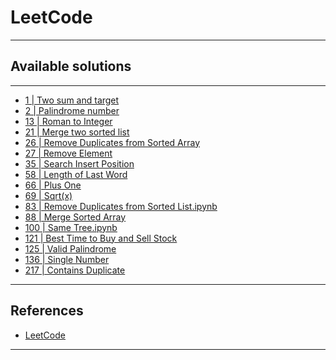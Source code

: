 # LeetCode
***

## Available solutions
***
- [1 | Two sum and target](https://github.com/kyaiooiayk/Python-Programming/blob/main/tutorials/Coding_Interview_exercises/LeetCode/codes/GitHub_MD_rendering/1%20-%20two%20sum%20and%20target.ipynb)
- [2 | Palindrome number](https://github.com/kyaiooiayk/Python-Programming/blob/main/tutorials/Coding_Interview_exercises/LeetCode/codes/GitHub_MD_rendering/2%20-%20Palindrome%20number.ipynb)
- [13 | Roman to Integer]()
- [21 | Merge two sorted list](https://github.com/kyaiooiayk/Python-Programming/blob/main/tutorials/Coding_Interview_exercises/LeetCode/codes/GitHub_MD_rendering/21%20-%20merge%20two%20sorted%20list.ipynb)
- [26 | Remove Duplicates from Sorted Array](https://github.com/kyaiooiayk/Python-Programming/blob/main/tutorials/Coding_Interview_exercises/LeetCode/codes/GitHub_MD_rendering/26%20-%20Remove%20duplicates%20from%20sorted%20array.ipynb)
- [27 | Remove Element](https://github.com/kyaiooiayk/Python-Programming/blob/main/tutorials/Coding_Interview_exercises/LeetCode/codes/GitHub_MD_rendering/27%20-%20Remove%20element.ipynb)
- [35 | Search Insert Position](https://github.com/kyaiooiayk/Awesome-Competitive-Programming/blob/main/tutorials/LeetCode/codes/GitHub_MD_rendering/35%20-%20Search%20Insert%20Position.ipynb)
- [58 | Length of Last Word](https://github.com/kyaiooiayk/Python-Programming/blob/main/tutorials/Coding_Interview_exercises/LeetCode/codes/GitHub_MD_rendering/58%20-%20Length%20of%20Last%20Word.ipynb)
- [66 | Plus One](https://github.com/kyaiooiayk/Awesome-Competitive-Programming/blob/main/tutorials/LeetCode/codes/GitHub_MD_rendering/66%20-%20Plus%20One.ipynb)
- [69 | Sqrt(x)](https://github.com/kyaiooiayk/Python-Programming/blob/main/tutorials/Coding_Interview_exercises/LeetCode/codes/GitHub_MD_rendering/69%20-%20Sqrt(x).ipynb)
- [83 | Remove Duplicates from Sorted List.ipynb](https://github.com/kyaiooiayk/Python-Programming/blob/main/tutorials/Coding_Interview_exercises/LeetCode/codes/GitHub_MD_rendering/83%20-%20Remove%20Duplicates%20from%20Sorted%20List.ipynb)
- [88 | Merge Sorted Array](https://github.com/kyaiooiayk/Awesome-Competitive-Programming/blob/main/tutorials/LeetCode/codes/GitHub_MD_rendering/88%20-%20Merge%20Sorted%20Array.ipynb)
- [100 | Same Tree.ipynb](https://github.com/kyaiooiayk/Python-Programming/blob/main/tutorials/Coding_Interview_exercises/LeetCode/codes/GitHub_MD_rendering/100%20-%20Same%20Tree.ipynb)
- [121 | Best Time to Buy and Sell Stock](https://github.com/kyaiooiayk/Python-Programming/blob/main/tutorials/Coding_Interview_exercises/LeetCode/codes/GitHub_MD_rendering/121%20-%20Best%20Time%20to%20Buy%20and%20Sell%20Stock.ipynb)
- [125 | Valid Palindrome](https://github.com/kyaiooiayk/Python-Programming/blob/main/tutorials/Coding_Interview_exercises/LeetCode/codes/GitHub_MD_rendering/125%20-%20Valid%20Palindrome.ipynb)
- [136 | Single Number](https://github.com/kyaiooiayk/Awesome-Competitive-Programming/blob/main/tutorials/LeetCode/codes/GitHub_MD_rendering/136%20-%20%20Single%20Number.ipynb)
- [217 | Contains Duplicate](https://github.com/kyaiooiayk/Python-Programming/blob/main/tutorials/Coding_Interview_exercises/LeetCode/codes/GitHub_MD_rendering/217%20-%20Contains%20Duplicate.ipynb)
***

## References
- [LeetCode](https://leetcode.com/)
***

